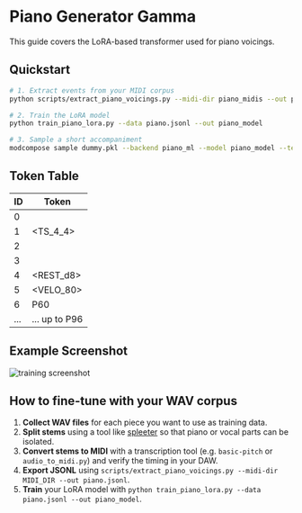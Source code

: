 # Piano Generator Gamma

This guide covers the LoRA-based transformer used for piano voicings.

## Quickstart

```bash
# 1. Extract events from your MIDI corpus
python scripts/extract_piano_voicings.py --midi-dir piano_midis --out piano.jsonl

# 2. Train the LoRA model
python train_piano_lora.py --data piano.jsonl --out piano_model

# 3. Sample a short accompaniment
modcompose sample dummy.pkl --backend piano_ml --model piano_model --temperature 0.9
```

## Token Table

| ID | Token |
|----|-------|
| 0  | <BAR> |
| 1  | <TS_4_4> |
| 2  | <LH> |
| 3  | <RH> |
| 4  | <REST_d8> |
| 5  | <VELO_80> |
| 6  | P60 |
| ...| ... up to P96 |

## Example Screenshot

![training screenshot](img/piano_gamma.png)


## How to fine-tune with your WAV corpus

1. **Collect WAV files** for each piece you want to use as training data.
2. **Split stems** using a tool like [spleeter](https://github.com/deezer/spleeter)
   so that piano or vocal parts can be isolated.
3. **Convert stems to MIDI** with a transcription tool (e.g. `basic-pitch` or
   `audio_to_midi.py`) and verify the timing in your DAW.
4. **Export JSONL** using
   `scripts/extract_piano_voicings.py --midi-dir MIDI_DIR --out piano.jsonl`.
5. **Train** your LoRA model with
   `python train_piano_lora.py --data piano.jsonl --out piano_model`.

